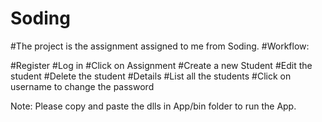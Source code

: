 # Soding
#The project is the assignment assigned to me from Soding.
#Workflow:

#Register
#Log in
#Click on Assignment
#Create a new Student
#Edit the student
#Delete the student
#Details
#List all the students
#Click on username to change the password

Note: Please copy and paste the dlls in App/bin folder to run the App.
